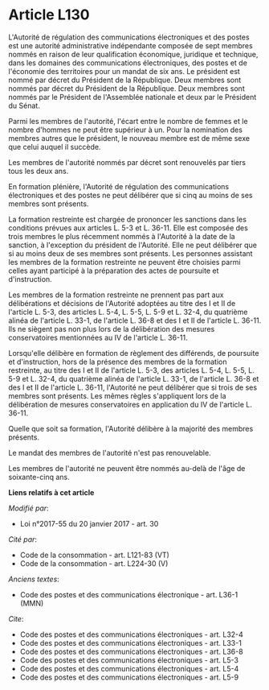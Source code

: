 # Article L130

L'Autorité de régulation des communications électroniques et des postes est une autorité administrative indépendante composée
de sept membres nommés en raison de leur qualification économique, juridique et technique, dans les domaines des
communications électroniques, des postes et de l'économie des territoires pour un mandat de six ans. Le président est nommé
par décret du Président de la République. Deux membres sont nommés par décret du Président de la République. Deux membres
sont nommés par le Président de l'Assemblée nationale et deux par le Président du Sénat. 

Parmi les membres de l'autorité, l'écart entre le nombre de femmes et le nombre d'hommes ne peut être supérieur à un. Pour la
nomination des membres autres que le président, le nouveau membre est de même sexe que celui auquel il succède.

Les membres de l'autorité nommés par décret sont renouvelés par tiers tous les deux ans. 

En formation plénière, l'Autorité de régulation des communications électroniques et des postes ne peut délibérer que si cinq
au moins de ses membres sont présents. 

La formation restreinte est chargée de prononcer les sanctions dans les conditions prévues aux articles L. 5-3 et L. 36-11.
Elle est composée des trois membres le plus récemment nommés à l'Autorité à la date de la sanction, à l'exception du
président de l'Autorité. Elle ne peut délibérer que si au moins deux de ses membres sont présents. Les personnes assistant
les membres de la formation restreinte ne peuvent être choisies parmi celles ayant participé à la préparation des actes de
poursuite et d'instruction. 

Les membres de la formation restreinte ne prennent pas part aux délibérations et décisions de l'Autorité adoptées au titre
des I et II de l'article L. 5-3, des articles L. 5-4, L. 5-5, L. 5-9 et L. 32-4, du quatrième alinéa de l'article L. 33-1, de
l'article L. 36-8 et des I et II de l'article L. 36-11. Ils ne siègent pas non plus lors de la délibération des mesures
conservatoires mentionnées au IV de l'article L. 36-11. 

Lorsqu'elle délibère en formation de règlement des différends, de poursuite et d'instruction, hors de la présence des membres
de la formation restreinte, au titre des I et II de l'article L. 5-3, des articles L. 5-4, L. 5-5, L. 5-9 et L. 32-4, du
quatrième alinéa de l'article L. 33-1, de l'article L. 36-8 et des I et II de l'article L. 36-11, l'Autorité ne peut
délibérer que si trois de ses membres sont présents. Les mêmes règles s'appliquent lors de la délibération de mesures
conservatoires en application du IV de l'article L. 36-11. 

Quelle que soit sa formation, l'Autorité délibère à la majorité des membres présents. 

Le mandat des membres de l'autorité n'est pas renouvelable.  

Les membres de l'autorité ne peuvent être nommés au-delà de l'âge de soixante-cinq ans.

**Liens relatifs à cet article**

_Modifié par_:

  - Loi n°2017-55 du 20 janvier 2017 - art. 30

_Cité par_:

  - Code de la consommation - art. L121-83 (VT)
  - Code de la consommation - art. L224-30 (V)

_Anciens textes_:

  - Code des postes et des communications électronique - art. L36-1 (MMN)

_Cite_:

  - Code des postes et des communications électroniques - art. L32-4
  - Code des postes et des communications électroniques - art. L33-1
  - Code des postes et des communications électroniques - art. L36-8
  - Code des postes et des communications électroniques - art. L5-3
  - Code des postes et des communications électroniques - art. L5-4
  - Code des postes et des communications électroniques - art. L5-9
